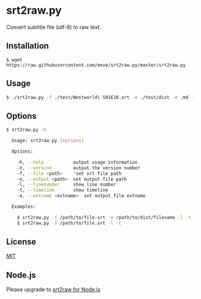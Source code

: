 # srt2raw.py

Convert subtitle file (utf-8) to raw text.

## Installation

    $ wget https://raw.githubusercontent.com/eeve/srt2raw.py/master/srt2raw.py

## Usage

```bash
$ ./srt2raw.py -f ./test/Westworld\ S01E10.srt -o ./test/dist -e .md -l -t
```

## Options
```bash
$ srt2raw.py -h

  Usage: srt2raw.py [options]

  Options:

    -h, --help           output usage information
    -V, --version        output the version number
    -f, --file <path>    *set srt file path
    -o, --output <path>  set output file path
    -l, --linenumber     show line number
    -t, --timeline       show timeline
    -e, --extname <extname>  set output file extname

  Examples:

    $ srt2raw.py -f /path/to/file.srt -o /path/to/dist/filename -l -t
    $ srt2raw.py -f /path/to/file.srt -l -t
```

## License

[MIT](./LICENSE.md)

## Node.js
Please upgrade to [srt2raw for Node.js](https://github.com/eeve/srt2raw)

